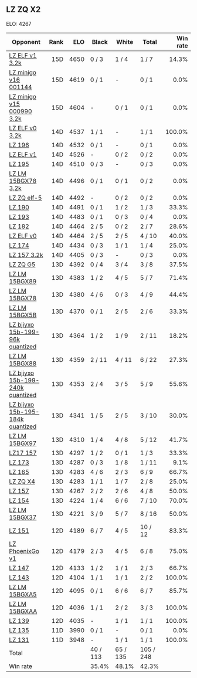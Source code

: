 ## LZ ZQ X2 ##

ELO: 4267

Opponent | Rank | ELO | Black | White | Total | Win rate
---------|-----:|----:|-------|-------|-------|-------:
[LZ ELF v1 3.2k](LZ%20ELF%20v1%203.2k.md) | 15D | 4650 | 0 / 3 | 1 / 4 | 1 / 7 | 14.3%
[LZ minigo v16 001144](LZ%20minigo%20v16%20001144.md) | 15D | 4619 | 0 / 1 | - | 0 / 1 | 0.0%
[LZ minigo v15 000990 3.2k](LZ%20minigo%20v15%20000990%203.2k.md) | 15D | 4604 | - | 0 / 1 | 0 / 1 | 0.0%
[LZ ELF v0 3.2k](LZ%20ELF%20v0%203.2k.md) | 14D | 4537 | 1 / 1 | - | 1 / 1 | 100.0%
[LZ 196](LZ%20196.md) | 14D | 4532 | 0 / 1 | - | 0 / 1 | 0.0%
[LZ ELF v1](LZ%20ELF%20v1.md) | 14D | 4526 | - | 0 / 2 | 0 / 2 | 0.0%
[LZ 195](LZ%20195.md) | 14D | 4510 | 0 / 3 | - | 0 / 3 | 0.0%
[LZ LM 15BGX78 3.2k](LZ%20LM%2015BGX78%203.2k.md) | 14D | 4496 | 0 / 1 | 0 / 1 | 0 / 2 | 0.0%
[LZ ZQ elf-5](LZ%20ZQ%20elf-5.md) | 14D | 4492 | - | 0 / 2 | 0 / 2 | 0.0%
[LZ 190](LZ%20190.md) | 14D | 4491 | 0 / 1 | 1 / 2 | 1 / 3 | 33.3%
[LZ 193](LZ%20193.md) | 14D | 4483 | 0 / 1 | 0 / 3 | 0 / 4 | 0.0%
[LZ 182](LZ%20182.md) | 14D | 4464 | 2 / 5 | 0 / 2 | 2 / 7 | 28.6%
[LZ ELF v0](LZ%20ELF%20v0.md) | 14D | 4464 | 2 / 5 | 2 / 5 | 4 / 10 | 40.0%
[LZ 174](LZ%20174.md) | 14D | 4434 | 0 / 3 | 1 / 1 | 1 / 4 | 25.0%
[LZ 157 3.2k](LZ%20157%203.2k.md) | 14D | 4405 | 0 / 3 | - | 0 / 3 | 0.0%
[LZ ZQ G5](LZ%20ZQ%20G5.md) | 13D | 4392 | 0 / 4 | 3 / 4 | 3 / 8 | 37.5%
[LZ LM 15BGX89](LZ%20LM%2015BGX89.md) | 13D | 4383 | 1 / 2 | 4 / 5 | 5 / 7 | 71.4%
[LZ LM 15BGX78](LZ%20LM%2015BGX78.md) | 13D | 4380 | 4 / 6 | 0 / 3 | 4 / 9 | 44.4%
[LZ LM 15BGX5B](LZ%20LM%2015BGX5B.md) | 13D | 4370 | 0 / 1 | 2 / 5 | 2 / 6 | 33.3%
[LZ bjiyxo 15b-199-96k quantized](LZ%20bjiyxo%2015b-199-96k%20quantized.md) | 13D | 4364 | 1 / 2 | 1 / 9 | 2 / 11 | 18.2%
[LZ LM 15BGX88](LZ%20LM%2015BGX88.md) | 13D | 4359 | 2 / 11 | 4 / 11 | 6 / 22 | 27.3%
[LZ bjiyxo 15b-199-240k quantized](LZ%20bjiyxo%2015b-199-240k%20quantized.md) | 13D | 4353 | 2 / 4 | 3 / 5 | 5 / 9 | 55.6%
[LZ bjiyxo 15b-195-184k quantized](LZ%20bjiyxo%2015b-195-184k%20quantized.md) | 13D | 4341 | 1 / 5 | 2 / 5 | 3 / 10 | 30.0%
[LZ LM 15BGX97](LZ%20LM%2015BGX97.md) | 13D | 4310 | 1 / 4 | 4 / 8 | 5 / 12 | 41.7%
[LZ17 157](LZ17%20157.md) | 13D | 4297 | 1 / 2 | 0 / 1 | 1 / 3 | 33.3%
[LZ 173](LZ%20173.md) | 13D | 4287 | 0 / 3 | 1 / 8 | 1 / 11 | 9.1%
[LZ 165](LZ%20165.md) | 13D | 4283 | 4 / 6 | 2 / 3 | 6 / 9 | 66.7%
[LZ ZQ X4](LZ%20ZQ%20X4.md) | 13D | 4283 | 1 / 1 | 1 / 7 | 2 / 8 | 25.0%
[LZ 157](LZ%20157.md) | 13D | 4267 | 2 / 2 | 2 / 6 | 4 / 8 | 50.0%
[LZ 154](LZ%20154.md) | 13D | 4224 | 1 / 4 | 6 / 6 | 7 / 10 | 70.0%
[LZ LM 15BGX37](LZ%20LM%2015BGX37.md) | 13D | 4221 | 3 / 9 | 5 / 7 | 8 / 16 | 50.0%
[LZ 151](LZ%20151.md) | 12D | 4189 | 6 / 7 | 4 / 5 | 10 / 12 | 83.3%
[LZ PhoenixGo v1](LZ%20PhoenixGo%20v1.md) | 12D | 4179 | 2 / 3 | 4 / 5 | 6 / 8 | 75.0%
[LZ 147](LZ%20147.md) | 12D | 4133 | 1 / 2 | 1 / 1 | 2 / 3 | 66.7%
[LZ 143](LZ%20143.md) | 12D | 4104 | 1 / 1 | 1 / 1 | 2 / 2 | 100.0%
[LZ LM 15BGXA5](LZ%20LM%2015BGXA5.md) | 12D | 4095 | 0 / 1 | 6 / 6 | 6 / 7 | 85.7%
[LZ LM 15BGXAA](LZ%20LM%2015BGXAA.md) | 12D | 4036 | 1 / 1 | 2 / 2 | 3 / 3 | 100.0%
[LZ 139](LZ%20139.md) | 12D | 4035 | - | 1 / 1 | 1 / 1 | 100.0%
[LZ 135](LZ%20135.md) | 11D | 3990 | 0 / 1 | - | 0 / 1 | 0.0%
[LZ 131](LZ%20131.md) | 11D | 3948 | - | 1 / 1 | 1 / 1 | 100.0%
Total | | | 40 / 113 | 65 / 135 | 105 / 248 | 
Win rate| | | 35.4% | 48.1% | 42.3% | 
